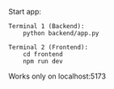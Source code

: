
Start app:

    Terminal 1 (Backend):
        python backend/app.py

    Terminal 2 (Frontend):
        cd frontend
        npm run dev

Works only on localhost:5173
        